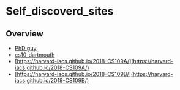 # Self_discoverd_sites

## Overview
* [PhD guy](http://www.ctralie.com/)
* [cs10_dartmouth](https://www.cs.dartmouth.edu/~cs10/)
* [https://harvard-iacs.github.io/2018-CS109A/](https://harvard-iacs.github.io/2018-CS109A/)
* [https://harvard-iacs.github.io/2018-CS109B/](https://harvard-iacs.github.io/2018-CS109B/)
<br/><br/>
